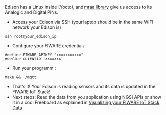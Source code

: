 Edison has a Linux inside (Yocto), and [mraa library](http://iotdk.intel.com/docs/master/mraa/) give us access to its Analogic and Digital PINs.

* Access your Edison via SSH (your laptop should be in the same WIFI network your Edison is)
```
ssh root@your_edison_ip
```

* Configure your FIWARE credentials:
```
#define FIWARE_APIKEY "xxxxxxxxxxx"
#define CLIENTID "xxxxxxx"
```

* Run your programm :  
```
make && ./mqtt
``` 

* That's it! Your Edison is reading sensors and its data is updated in the FIWARE IoT Stack!
* Next steps: Read the data from you application using NGSI APIs or show it in a cool Freeboard as explained in [Visualizing your FIWARE IoT Stack Data](http://emtech-hackathon.readthedocs.org/en/latest/quickguide/index.html#step-4-show-in-a-dashboard)
